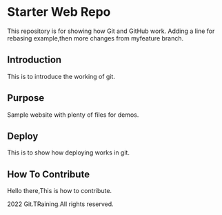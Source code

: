 # Starter Web Repo

This repository is for showing how Git and GitHub work.
Adding a line for rebasing example,then more changes from myfeature branch.
## Introduction
This is to introduce the working of git.

## Purpose

Sample website with plenty of files for demos.

## Deploy

This is to show how deploying works in git.


## How To Contribute
Hello there,This is how to contribute.

2022 Git.TRaining.All rights reserved.

